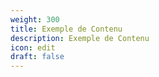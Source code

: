```yaml
---
weight: 300
title: Exemple de Contenu
description: Exemple de Contenu
icon: edit
draft: false
---
```

